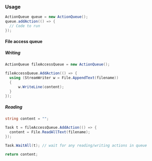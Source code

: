 
### Usage
```cs
ActionQueue queue = new ActionQueue();
queue.addAction(() => {
  // Code to run
});
```

#### File access queue

##### Writing
```cs
ActionQueue fileAccessQueue = new ActionQueue();

fileAccessQueue.AddAction(() => {
  using (StreamWriter w = File.AppendText(filename))
  {
      w.WriteLine(content);
  }
});
```

##### Reading
```cs
string content = "";

Task t = fileAccessQueue.AddAction(() => {
  content = File.ReadAllText(filename);
});

Task.WaitAll(t); // wait for any reading/writing actions in queue

return content;
```